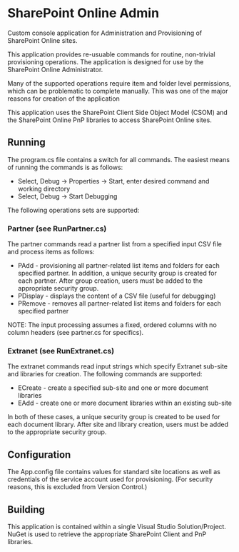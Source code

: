 # SharePoint Online Admin

Custom console application for Administration and Provisioning of SharePoint Online sites.  

This application provides re-usuable commands for routine, non-trivial provisioning operations. The application is designed 
for use by the SharePoint Online Administrator.

Many of the supported operations require item and folder level permissions, which can be problematic to complete manually.
This was one of the major reasons for creation of the application

This application uses the SharePoint Client Side Object Model (CSOM) and the SharePoint Online PnP libraries 
to access SharePoint Online sites.

## Running
  The program.cs file contains a switch for all commands.  The easiest means of running the commands is as follows:
   *  Select, Debug -> Properties -> Start, enter desired command and working directory
   *  Select, Debug -> Start Debugging
    

The following operations sets are supported:

### Partner (see RunPartner.cs)

The partner commands read a partner list from a specified input CSV file and process items as follows:
   * PAdd - provisioning all partner-related list items and folders for each specified partner.  In addition, a 
            unique security group is created for each partner.  After group creation, users must be added to the appropriate security group.
   * PDisplay - displays the content of a CSV file (useful for debugging)
   * PRemove - removes all partner-related list items and 
               folders for each specified partner
 
NOTE: The input processing assumes a fixed, ordered columns with no column headers (see partner.cs for specifics).

### Extranet (see RunExtranet.cs)

The extranet commands read input strings which specify Extranet sub-site and libraries for creation. The following commands are supported:
   * ECreate - create a specified sub-site and one or more document libraries
   * EAdd - create one or more document libraries within an existing sub-site

 In both of these cases, a unique security group is created to be used for each document library. After site and library creation, 
 users must be added to the appropriate security group.

## Configuration
   The App.config file contains values for standard site locations as well as credentials of the service account
   used for provisioning.  (For security reasons, this is excluded from Version Control.)
   
## Building
  This application is contained within a single Visual Studio Solution/Project.  NuGet is used to retrieve the appropriate 
  SharePoint Client and PnP libraries.
  
